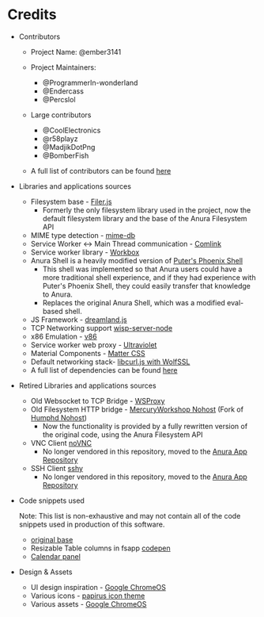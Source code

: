 # Credits

- Contributors
  - Project Name: @ember3141
  - Project Maintainers:
    - @ProgrammerIn-wonderland
    - @Endercass
    - @Percslol
  - Large contributors
    - @CoolElectronics
    - @r58playz
    - @MadjikDotPng
    - @BomberFish

  - A full list of contributors can be found [here](https://github.com/MercuryWorkshop/anuraOS/graphs/contributors)

- Libraries and applications sources
  - Filesystem base - [Filer.js](https://filer.js.org/)
    - Formerly the only filesystem library used in the project, now the default filesystem library and the base of the Anura Filesystem API
  - MIME type detection - [mime-db](https://github.com/broofa/mime)
  - Service Worker <-> Main Thread communication - [Comlink](https://github.com/GoogleChromeLabs/comlink)
  - Service worker library - [Workbox](https://developers.google.com/web/tools/workbox)
  - Anura Shell is a heavily modified version of [Puter's Phoenix Shell](https://github.com/HeyPuter/phoenix)
    - This shell was implemented so that Anura users could have a more traditional shell experience, and if they had experience with Puter's Phoenix Shell, they could easily transfer that knowledge to Anura.
    - Replaces the original Anura Shell, which was a modified eval-based shell.
  - JS Framework - [dreamland.js](https://github.com/MercuryWorkshop/dreamlandjs)
  - TCP Networking support [wisp-server-node](https://github.com/MercuryWorkshop/wisp-server-node)
  - x86 Emulation - [v86](https://copy.sh/v86/)
  - Service worker web proxy - [Ultraviolet](https://github.com/titaniumnetwork-dev/Ultraviolet)
  - Material Components - [Matter CSS](https://github.com/finnhvman/matter)
  - Default networking stack- [libcurl.js with WolfSSL](https://github.com/ading2210/libcurl.js)
  - A full list of dependencies can be found [here](https://github.com/MercuryWorkshop/anuraOS/network/dependencies)

- Retired Libraries and applications sources
  - Old Websocket to TCP Bridge - [WSProxy](https://github.com/herenow/wsProxy)
  - Old Filesystem HTTP bridge - [MercuryWorkshop Nohost](https://github.com/MercuryWorkshop/nohost) (Fork of [Humphd Nohost](https://github.com/humphd/nohost))
    - Now the functionality is provided by a fully rewritten version of the original code, using the Anura Filesystem API
  - VNC Client [noVNC](https://github.com/novnc/noVNC)
    - No longer vendored in this repository, moved to the [Anura App Repository](https://github.com/MercuryWorkshop/anura-repo)
  - SSH Client [sshy](https://github.com/stuicey/SSHy)
    - No longer vendored in this repository, moved to the [Anura App Repository](https://github.com/MercuryWorkshop/anura-repo)

- Code snippets used

  Note: This list is non-exhaustive and may not contain all of the code snippets used in production of this software.
  - [original base](https://gist.github.com/chwkai/290488)
  - Resizable Table columns in fsapp [codepen](https://codepen.io/adam-lynch/pen/GaqgXP)
  - [Calendar panel](https://www.geeksforgeeks.org/how-to-design-a-simple-calendar-using-javascript/)

- Design & Assets
  - UI design inspiration - [Google ChromeOS](https://www.google.com/chromebook/chrome-os/)
  - Various icons - [papirus icon theme](https://github.com/PapirusDevelopmentTeam/papirus-icon-theme)
  - Various assets - [Google ChromeOS](https://www.google.com/chromebook/chrome-os/)
